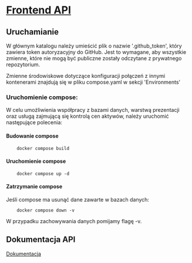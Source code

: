 # [Frontend API](https://github.com/THD-C/Frontend_API)

## Uruchamianie

W głównym katalogu należy umieścić plik o nazwie '.github_token', który zawiera token autoryzacyjny do GitHub.
Jest to wymagane, aby wszystkie zmienne, które nie mogą być publiczne zostały odczytane z prywatnego repozytorium.

Zmienne środowiskowe dotyczące konfiguracji połączeń z innymi kontenerami znajdują się w pliku compose.yaml w sekcji 'Environments'

### Uruchomienie compose: 
W celu umożliwienia współpracy z bazami danych, warstwą prezentacji oraz usługą zajmującą się kontrolą cen aktywów, należy uruchomić następujące polecenia:

#### Budowanie compose

```commandline
    docker compose build
```

#### Uruchomienie compose

```commandline
    docker compose up -d
```

#### Zatrzymanie compose
Jeśli compose ma usunąć dane zawarte w bazach danych: 

```commandline
    docker compose down -v
```

W przypadku zachowywania danych pomijamy flagę -v.

## Dokumentacja API
[Dokumentacja](https://github.com/THD-C/Frontend_API/blob/main/THD(C)%20API.pdf)

